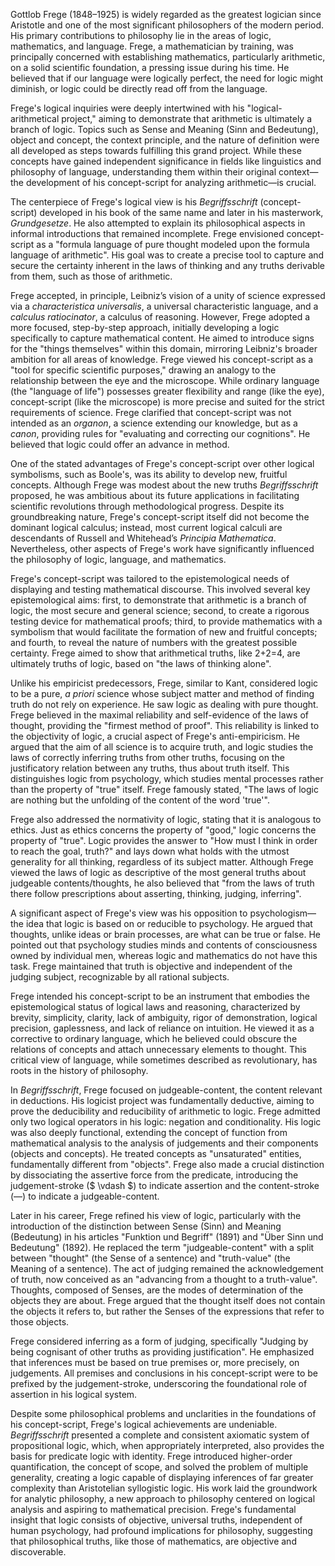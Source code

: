 Gottlob Frege (1848–1925) is widely regarded as the greatest logician since Aristotle and one of the most significant philosophers of the modern period. His primary contributions to philosophy lie in the areas of logic, mathematics, and language. Frege, a mathematician by training, was principally concerned with establishing mathematics, particularly arithmetic, on a solid scientific foundation, a pressing issue during his time. He believed that if our language were logically perfect, the need for logic might diminish, or logic could be directly read off from the language.

Frege's logical inquiries were deeply intertwined with his "logical-arithmetical project," aiming to demonstrate that arithmetic is ultimately a branch of logic. Topics such as Sense and Meaning (Sinn and Bedeutung), object and concept, the context principle, and the nature of definition were all developed as steps towards fulfilling this grand project. While these concepts have gained independent significance in fields like linguistics and philosophy of language, understanding them within their original context—the development of his concept-script for analyzing arithmetic—is crucial.

The centerpiece of Frege's logical view is his _Begriffsschrift_ (concept-script) developed in his book of the same name and later in his masterwork, _Grundgesetze_. He also attempted to explain its philosophical aspects in informal introductions that remained incomplete. Frege envisioned concept-script as a "formula language of pure thought modeled upon the formula language of arithmetic". His goal was to create a precise tool to capture and secure the certainty inherent in the laws of thinking and any truths derivable from them, such as those of arithmetic.

Frege accepted, in principle, Leibniz’s vision of a unity of science expressed via a _characteristica universalis_, a universal characteristic language, and a _calculus ratiocinator_, a calculus of reasoning. However, Frege adopted a more focused, step-by-step approach, initially developing a logic specifically to capture mathematical content. He aimed to introduce signs for the "things themselves" within this domain, mirroring Leibniz's broader ambition for all areas of knowledge. Frege viewed his concept-script as a "tool for specific scientific purposes," drawing an analogy to the relationship between the eye and the microscope. While ordinary language (the "language of life") possesses greater flexibility and range (like the eye), concept-script (like the microscope) is more precise and suited for the strict requirements of science. Frege clarified that concept-script was not intended as an _organon_, a science extending our knowledge, but as a _canon_, providing rules for "evaluating and correcting our cognitions". He believed that logic could offer an advance in method.

One of the stated advantages of Frege's concept-script over other logical symbolisms, such as Boole's, was its ability to develop new, fruitful concepts. Although Frege was modest about the new truths _Begriffsschrift_ proposed, he was ambitious about its future applications in facilitating scientific revolutions through methodological progress. Despite its groundbreaking nature, Frege's concept-script itself did not become the dominant logical calculus; instead, most current logical calculi are descendants of Russell and Whitehead’s _Principia Mathematica_. Nevertheless, other aspects of Frege's work have significantly influenced the philosophy of logic, language, and mathematics.

Frege's concept-script was tailored to the epistemological needs of displaying and testing mathematical discourse. This involved several key epistemological aims: first, to demonstrate that arithmetic is a branch of logic, the most secure and general science; second, to create a rigorous testing device for mathematical proofs; third, to provide mathematics with a symbolism that would facilitate the formation of new and fruitful concepts; and fourth, to reveal the nature of numbers with the greatest possible certainty. Frege aimed to show that arithmetical truths, like 2+2=4, are ultimately truths of logic, based on "the laws of thinking alone".

Unlike his empiricist predecessors, Frege, similar to Kant, considered logic to be a pure, _a priori_ science whose subject matter and method of finding truth do not rely on experience. He saw logic as dealing with pure thought. Frege believed in the maximal reliability and self-evidence of the laws of thought, providing the "firmest method of proof". This reliability is linked to the objectivity of logic, a crucial aspect of Frege's anti-empiricism. He argued that the aim of all science is to acquire truth, and logic studies the laws of correctly inferring truths from other truths, focusing on the justificatory relation between any truths, thus about truth itself. This distinguishes logic from psychology, which studies mental processes rather than the property of "true" itself. Frege famously stated, "The laws of logic are nothing but the unfolding of the content of the word 'true'".

Frege also addressed the normativity of logic, stating that it is analogous to ethics. Just as ethics concerns the property of "good," logic concerns the property of "true". Logic provides the answer to "How must I think in order to reach the goal, truth?" and lays down what holds with the utmost generality for all thinking, regardless of its subject matter. Although Frege viewed the laws of logic as descriptive of the most general truths about judgeable contents/thoughts, he also believed that "from the laws of truth there follow prescriptions about asserting, thinking, judging, inferring".

A significant aspect of Frege's view was his opposition to psychologism—the idea that logic is based on or reducible to psychology. He argued that thoughts, unlike ideas or brain processes, are what can be true or false. He pointed out that psychology studies minds and contents of consciousness owned by individual men, whereas logic and mathematics do not have this task. Frege maintained that truth is objective and independent of the judging subject, recognizable by all rational subjects.

Frege intended his concept-script to be an instrument that embodies the epistemological status of logical laws and reasoning, characterized by brevity, simplicity, clarity, lack of ambiguity, rigor of demonstration, logical precision, gaplessness, and lack of reliance on intuition. He viewed it as a corrective to ordinary language, which he believed could obscure the relations of concepts and attach unnecessary elements to thought. This critical view of language, while sometimes described as revolutionary, has roots in the history of philosophy.

In _Begriffsschrift_, Frege focused on judgeable-content, the content relevant in deductions. His logicist project was fundamentally deductive, aiming to prove the deducibility and reducibility of arithmetic to logic. Frege admitted only two logical operators in his logic: negation and conditionality. His logic was also deeply functional, extending the concept of function from mathematical analysis to the analysis of judgements and their components (objects and concepts). He treated concepts as "unsaturated" entities, fundamentally different from "objects". Frege also made a crucial distinction by dissociating the assertive force from the predicate, introducing the judgement-stroke ($ \vdash $) to indicate assertion and the content-stroke (—) to indicate a judgeable-content.

Later in his career, Frege refined his view of logic, particularly with the introduction of the distinction between Sense (Sinn) and Meaning (Bedeutung) in his articles "Funktion und Begriff" (1891) and "Über Sinn und Bedeutung" (1892). He replaced the term "judgeable-content" with a split between "thought" (the Sense of a sentence) and "truth-value" (the Meaning of a sentence). The act of judging remained the acknowledgement of truth, now conceived as an "advancing from a thought to a truth-value". Thoughts, composed of Senses, are the modes of determination of the objects they are about. Frege argued that the thought itself does not contain the objects it refers to, but rather the Senses of the expressions that refer to those objects.

Frege considered inferring as a form of judging, specifically "Judging by being cognisant of other truths as providing justification". He emphasized that inferences must be based on true premises or, more precisely, on judgements. All premises and conclusions in his concept-script were to be prefixed by the judgement-stroke, underscoring the foundational role of assertion in his logical system.

Despite some philosophical problems and unclarities in the foundations of his concept-script, Frege's logical achievements are undeniable. _Begriffsschrift_ presented a complete and consistent axiomatic system of propositional logic, which, when appropriately interpreted, also provides the basis for predicate logic with identity. Frege introduced higher-order quantification, the concept of scope, and solved the problem of multiple generality, creating a logic capable of displaying inferences of far greater complexity than Aristotelian syllogistic logic. His work laid the groundwork for analytic philosophy, a new approach to philosophy centered on logical analysis and aspiring to mathematical precision. Frege's fundamental insight that logic consists of objective, universal truths, independent of human psychology, had profound implications for philosophy, suggesting that philosophical truths, like those of mathematics, are objective and discoverable.